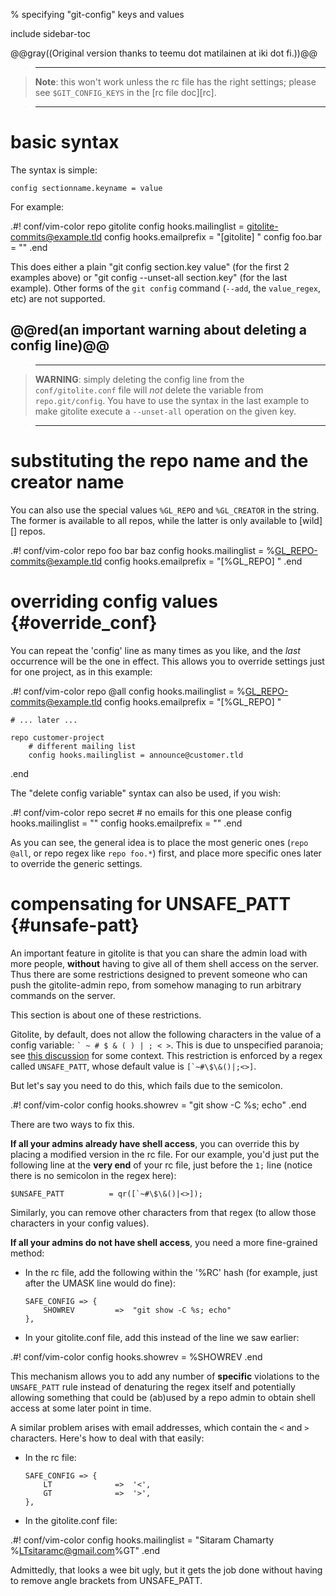 <!-- options: toc -->

% specifying "git-config" keys and values

include sidebar-toc

@@gray((Original version thanks to teemu dot matilainen at iki dot fi.))@@

>   ----

>   **Note**: this won't work unless the rc file has the right settings;
>   please see `$GIT_CONFIG_KEYS` in the [rc file doc][rc].

>   ----

# basic syntax

The syntax is simple:

    config sectionname.keyname = value

For example:

.#! conf/vim-color
    repo gitolite
        config hooks.mailinglist = gitolite-commits@example.tld
        config hooks.emailprefix = "[gitolite] "
        config foo.bar = ""
.end

This does either a plain "git config section.key value" (for the first 2
examples above) or "git config --unset-all section.key" (for the last
example).  Other forms of the `git config` command (`--add`, the
`value_regex`, etc) are not supported.

## @@red(an important warning about **deleting** a config line)@@

>   ----

>   **WARNING**: simply deleting the config line from the `conf/gitolite.conf`
>   file will *not* delete the variable from `repo.git/config`.  You have to
>   use the syntax in the last example to make gitolite execute a
>   `--unset-all` operation on the given key.

>   ----

# substituting the repo name and the creator name

You can also use the special values `%GL_REPO` and `%GL_CREATOR` in the
string.  The former is available to all repos, while the latter is only
available to [wild][] repos.

.#! conf/vim-color
    repo foo bar baz
        config hooks.mailinglist = %GL_REPO-commits@example.tld
        config hooks.emailprefix = "[%GL_REPO] "
.end

# overriding config values {#override_conf}

You can repeat the 'config' line as many times as you like, and the *last*
occurrence will be the one in effect.  This allows you to override settings
just for one project, as in this example:

.#! conf/vim-color
    repo @all
        config hooks.mailinglist = %GL_REPO-commits@example.tld
        config hooks.emailprefix = "[%GL_REPO] "

    # ... later ...

    repo customer-project
        # different mailing list
        config hooks.mailinglist = announce@customer.tld
.end

The "delete config variable" syntax can also be used, if you wish:

.#! conf/vim-color
    repo secret     # no emails for this one please
        config hooks.mailinglist = ""
        config hooks.emailprefix = ""
.end

As you can see, the general idea is to place the most generic ones (`repo
@all`, or repo regex like `repo foo.*`) first, and place more specific ones
later to override the generic settings.

# compensating for UNSAFE\_PATT {#unsafe-patt}

An important feature in gitolite is that you can share the admin load with
more people, **without** having to give all of them shell access on the
server.  Thus there are some restrictions designed to prevent someone who can
push the gitolite-admin repo, from somehow managing to run arbitrary commands
on the server.

This section is about one of these restrictions.

Gitolite, by default, does not allow the following characters in the value of
a config variable: `` ` ~ # $ & ( ) | ; < > ``.  This is due to unspecified
paranoia; see [this discussion][ud] for some context.  This restriction is
enforced by a regex called `UNSAFE_PATT`, whose default value is
``[`~#\$\&()|;<>]``.

[ud]: https://groups.google.com/d/topic/gitolite/9WNsA-Axmg4/discussion

But let's say you need to do this, which fails due to the semicolon.

.#! conf/vim-color
    config hooks.showrev = "git show -C %s; echo"
.end

There are two ways to fix this.

**If all your admins already have shell access**, you can override this by
placing a modified version in the rc file.  For our example, you'd just put
the following line at the **very end** of your rc file, just before the `1;`
line (notice there is no semicolon in the regex here):

    $UNSAFE_PATT          = qr([`~#\$\&()|<>]);

Similarly, you can remove other characters from that regex (to allow those
characters in your config values).

**If all your admins do not have shell access**, you need a more fine-grained
method:

  * In the rc file, add the following within the '%RC' hash (for example, just
    after the UMASK line would do fine):

        SAFE_CONFIG => {
            SHOWREV         =>  "git show -C %s; echo"
        },

  * In your gitolite.conf file, add this instead of the line we saw earlier:

.#! conf/vim-color
        config hooks.showrev = %SHOWREV
.end

This mechanism allows you to add any number of **specific** violations to the
`UNSAFE_PATT` rule instead of denaturing the regex itself and potentially
allowing something that could be (ab)used by a repo admin to obtain shell
access at some later point in time.

A similar problem arises with email addresses, which contain the `<` and `>`
characters.  Here's how to deal with that easily:

  * In the rc file:

        SAFE_CONFIG => {
            LT              =>  '<',
            GT              =>  '>',
        },

  * In the gitolite.conf file:

.#! conf/vim-color
        config hooks.mailinglist = "Sitaram Chamarty %LTsitaramc@gmail.com%GT"
.end

Admittedly, that looks a wee bit ugly, but it gets the job done without having
to remove angle brackets from UNSAFE\_PATT.
